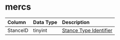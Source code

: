 # mercs

| Column | Data Type | Description |
| :--- | :--- | :--- |
| StanceID | tinyint | [Stance Type Identifier](../../../../categories/bots/stance-types) |

